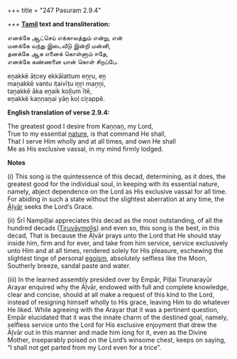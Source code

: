+++
title = "247 Pasuram 2.9.4"

+++
**[Tamil](/definition/tamil#history "show Tamil definitions") text and transliteration:**

எனக்கே ஆட்செய் எக்காலத்தும் என்று, என்  
மனக்கே வந்து இடைவீடு இன்றி மன்னி,  
தனக்கே ஆக எனைக் கொள்ளும் ஈதே,  
எனக்கே கண்ணனை யான் கொள் சிறப்பே.

eṉakkē āṭcey ekkālattum eṉṟu, eṉ  
maṉakkē vantu iṭaivīṭu iṉṟi maṉṉi,  
taṉakkē āka eṉaik koḷḷum ītē,  
eṉakkē kaṇṇaṉai yāṉ koḷ ciṟappē.

**English translation of verse 2.9.4:**

The greatest good I desire from Kaṇṇaṉ, my Lord,  
True to my essential [nature](/definition/nature#history "show nature definitions"), is that command He shall,  
That I serve Him wholly and at all times, and own He shall  
Me as His exclusive vassal, in my mind firmly lodged.

**Notes**

\(i\) This song is the quintessence of this decad, determining, as it does, the greatest good for the individual soul, in keeping with its essential nature, namely, abject dependence on the Lord as His exclusive vassal for all time. For abiding in such a state without the slightest aberration at any time, the [Āḻvār](/definition/aḻvar#vaishnavism "show Āḻvār definitions") seeks the Lord‘s Grace.

\(ii\) Śrī Nampiḷḷai appreciates this decad as the most outstanding, of all the hundred decads ([Tiruvāymoḻis](/definition/tiruvaymoli#vaishnavism "show Tiruvāymoḻis definitions")) and even so, this song is the best, in this decad, That is because the Āḻvār prays unto the Lord that He should stay inside him, firm and for ever, and take from him service, service exclusively unto Him and at all times, rendered solely for His pleasure, eschewing the slightest tinge of personal [egoism](/definition/egoism#history "show egoism definitions"), absolutely selfless like the Moon, Southerly breeze, sandal paste and water.

\(iii\) In the learned assembly presided over by Empār, Piḷḷai Tirunarayūr Arayar enquired why the Āḻvār, endowed with full and complete knowledge, clear and concise, should at all make a request of this kind to the Lord, instead of resigning himself wholly to His grace, leaving Him to do whatever He liked. While agreeing with the Arayar that it was a pertinent question, Empār elucidated that it was the innate charm of the destined goal, namely, selfless service unto the Lord for His exclusive enjoyment that drew the Āḻvār out in this manner and made him long for it, even as the Divine Mother, inseparably poised on the Lord’s winsome chest, keeps on saying, “I shall not get parted from my Lord even for a trice”.


